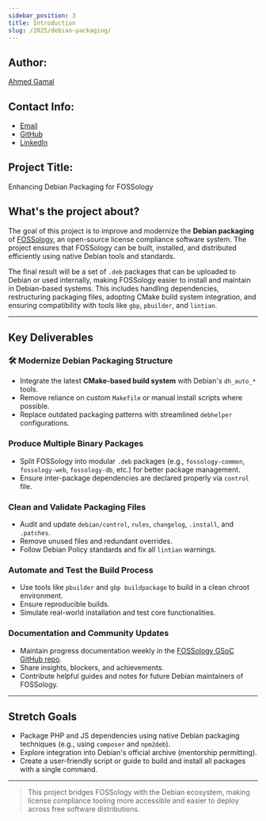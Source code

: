 ```yaml
---
sidebar_position: 3
title: Introduction
slug: /2025/debian-packaging/
---
```


## Author:

[Ahmed Gamal](https://github.com/Ahmed-Gamal24)

## Contact Info:

- [Email](mailto:ahmed.gamal9541@gmail.com)
- [GitHub](https://github.com/Ahmed-Gamal24)
- [LinkedIn](https://www.linkedin.com/in/ahmed-gamal4/)

## Project Title:

Enhancing Debian Packaging for FOSSology

## What's the project about?

The goal of this project is to improve and modernize the **Debian packaging** of [FOSSology](https://www.fossology.org/), an open-source license compliance software system. The project ensures that FOSSology can be built, installed, and distributed efficiently using native Debian tools and standards.

The final result will be a set of `.deb` packages that can be uploaded to Debian or used internally, making FOSSology easier to install and maintain in Debian-based systems. This includes handling dependencies, restructuring packaging files, adopting CMake build system integration, and ensuring compatibility with tools like `gbp`, `pbuilder`, and `lintian`.

---

## Key Deliverables

### 🛠 Modernize Debian Packaging Structure

- Integrate the latest **CMake-based build system** with Debian's `dh_auto_*` tools.
- Remove reliance on custom `Makefile` or manual install scripts where possible.
- Replace outdated packaging patterns with streamlined `debhelper` configurations.

### Produce Multiple Binary Packages

- Split FOSSology into modular `.deb` packages (e.g., `fossology-common`, `fossology-web`, `fossology-db`, etc.) for better package management.
- Ensure inter-package dependencies are declared properly via `control` file.

### Clean and Validate Packaging Files

- Audit and update `debian/control`, `rules`, `changelog`, `.install`, and `.patches`.
- Remove unused files and redundant overrides.
- Follow Debian Policy standards and fix all `lintian` warnings.

### Automate and Test the Build Process

- Use tools like `pbuilder` and `gbp buildpackage` to build in a clean chroot environment.
- Ensure reproducible builds.
- Simulate real-world installation and test core functionalities.

### Documentation and Community Updates

- Maintain progress documentation weekly in the [FOSSology GSoC GitHub repo](https://github.com/fossology/gsoc).
- Share insights, blockers, and achievements.
- Contribute helpful guides and notes for future Debian maintainers of FOSSology.

---

## Stretch Goals

- Package PHP and JS dependencies using native Debian packaging techniques (e.g., using `composer` and `npm2deb`).
- Explore integration into Debian's official archive (mentorship permitting).
- Create a user-friendly script or guide to build and install all packages with a single command.

---

> This project bridges FOSSology with the Debian ecosystem, making license compliance tooling more accessible and easier to deploy across free software distributions.
